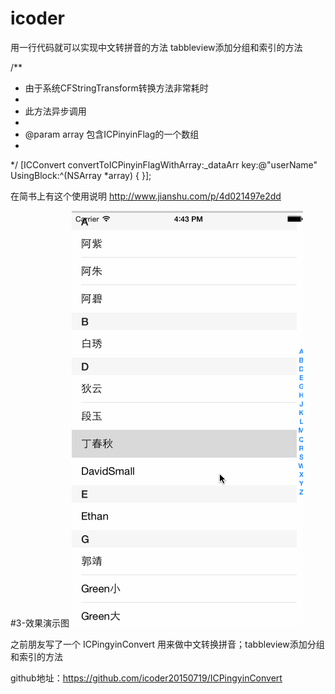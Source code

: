 # icoder



用一行代码就可以实现中文转拼音的方法 tabbleview添加分组和索引的方法

/**
*  由于系统CFStringTransform转换方法非常耗时
*
*  此方法异步调用
*
*  @param array 包含ICPinyinFlag的一个数组
*
*/
[ICConvert convertToICPinyinFlagWithArray:_dataArr key:@"userName" UsingBlock:^(NSArray *array) {
}];




在简书上有这个使用说明 http://www.jianshu.com/p/4d021497e2dd

#3-效果演示图
![Image](https://github.com/icoder20150719/ICPinyinConvert2/blob/master/demoGif/r2.gif)


之前朋友写了一个 ICPingyinConvert 用来做中文转换拼音；tabbleview添加分组和索引的方法

github地址：https://github.com/icoder20150719/ICPingyinConvert




